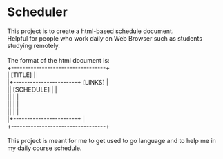 # Scheduler
This project is to create a html-based schedule document. <br />
Helpful for people who work daily on Web Browser such as students studying remotely. <br />
 <br />
The format of the html document is: <br />
+----------------------------------+ <br />
|              [TITLE]             | <br />
|+-----------------------+ [LINKS] | <br />
||      [SCHEDULE]       |         | <br />
||                       |         | <br />
||                       |         | <br />
||                       |         | <br />
|+-----------------------+         | <br />
+----------------------------------+ <br />
 <br />
This project is meant for me to get used to go language and to help me in my daily course schedule. <br />